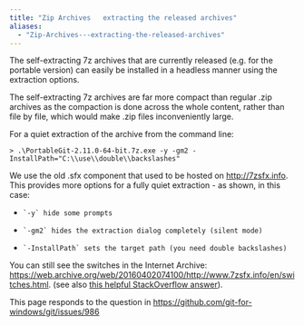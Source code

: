 ```yaml
---
title: "Zip Archives   extracting the released archives"
aliases:
  - "Zip-Archives---extracting-the-released-archives"
---
```

The self-extracting 7z archives that are currently released (e.g. for the portable version) can easily be installed in a headless manner using the extraction options.

The self-extracting 7z archives are far more compact than regular .zip archives as the compaction is done across the whole content, rather than file by file, which would make .zip files inconveniently large.

For a quiet extraction of the archive from the command line:

```
> .\PortableGit-2.11.0-64-bit.7z.exe -y -gm2 -InstallPath="C:\\use\\double\\backslashes"
```

We use the old .sfx component that used to be hosted on http://7zsfx.info. This provides more options for a fully quiet extraction - as shown, in this case:

*     `-y` hide some prompts
*     `-gm2` hides the extraction dialog completely (silent mode)
*     `-InstallPath` sets the target path (you need double backslashes)

You can still see the switches in the Internet Archive: https://web.archive.org/web/20160402074100/http://www.7zsfx.info/en/switches.html. (see also [this helpful StackOverflow answer](https://stackoverflow.com/a/32105548)).



This page responds to the question in https://github.com/git-for-windows/git/issues/986
